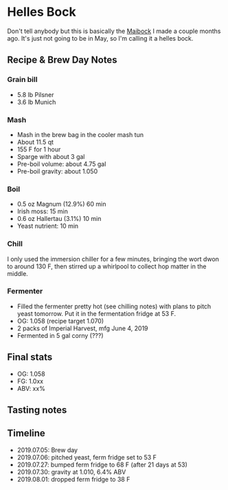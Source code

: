 # Helles Bock
Don't tell anybody but this is basically the [Maibock](../39-Maibock/README.md) I made a couple months ago. It's just not going to be in May, so I'm calling it a helles bock.

## Recipe & Brew Day Notes
### Grain bill
- 5.8 lb Pilsner
- 3.6 lb Munich

### Mash
- Mash in the brew bag in the cooler mash tun
- About 11.5 qt
- 155 F for 1 hour
- Sparge with about 3 gal
- Pre-boil volume: about 4.75 gal
- Pre-boil gravity: about 1.050

### Boil
- 0.5 oz Magnum (12.9%) 60 min
- Irish moss: 15 min
- 0.6 oz Hallertau (3.1%) 10 min
- Yeast nutrient: 10 min

### Chill
I only used the immersion chiller for a few minutes, bringing the wort dwon to around 130 F, then stirred up a whirlpool to collect hop matter in the middle.

### Fermenter
- Filled the fermenter pretty hot (see chilling notes) with plans to pitch yeast tomorrow. Put it in the fermentation fridge at 53 F.
- OG: 1.058 (recipe target 1.070)
- 2 packs of Imperial Harvest, mfg June 4, 2019
- Fermented in 5 gal corny (???)

## Final stats
- OG: 1.058
- FG: 1.0xx
- ABV: xx%

## Tasting notes

## Timeline
- 2019.07.05: Brew day
- 2019.07.06: pitched yeast, ferm fridge set to 53 F
- 2019.07.27: bumped ferm fridge to 68 F (after 21 days at 53)
- 2019.07.30: gravity at 1.010, 6.4% ABV
- 2019.08.01: dropped ferm fridge to 38 F
